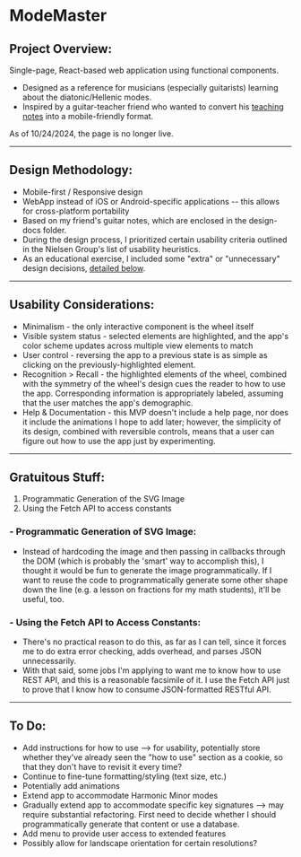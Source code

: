 # ModeMaster

## Project Overview:
Single-page, React-based web application using functional components.
- Designed as a reference for musicians (especially guitarists) learning about the diatonic/Hellenic modes.
- Inspired by a guitar-teacher friend who wanted to convert his [teaching notes](./design-docs/client_sketches) into a mobile-friendly format.

As of 10/24/2024, the page is no longer live.


---
## Design Methodology:
- Mobile-first / Responsive design
- WebApp instead of iOS or Android-specific applications -- this allows for cross-platform portability
- Based on my friend's guitar notes, which are enclosed in the design-docs folder.
- During the design process, I prioritized certain usability criteria outlined in the Nielsen Group's list of usability heuristics. 
- As an educational exercise, I included some "extra" or "unnecessary" design decisions, [detailed below]( #gratuitous-stuff ).

---
## Usability Considerations:
- Minimalism - the only interactive component is the wheel itself
- Visible system status - selected elements are highlighted, and the app's color scheme updates across multiple view elements to match
- User control - reversing the app to a previous state is as simple as clicking on the previously-highlighted element.
- Recognition > Recall - the highlighted elements of the wheel, combined with the symmetry of the wheel's design cues the reader to how to use the app. Corresponding information is appropriately labeled, assuming that the user matches the app's demographic.
- Help & Documentation - this MVP doesn't include a help page, nor does it include the animations I hope to add later; however, the simplicity of its design, combined with reversible controls, means that a user can figure out how to use the app just by experimenting.

---
## Gratuitous Stuff:
1. Programmatic Generation of the SVG Image
2. Using the Fetch API to access constants

### - Programmatic Generation of SVG Image:
- Instead of hardcoding the image and then passing in callbacks through the DOM (which is probably the 'smart' way to accomplish this), I thought it would be fun to generate the image programmatically. If I want to reuse the code to programmatically generate some other shape down the line (e.g. a lesson on fractions for my math students), it'll be useful, too.

### - Using the Fetch API to Access Constants:
- There's no practical reason to do this, as far as I can tell, since it forces me to do extra error checking, adds overhead, and parses JSON unnecessarily. 
- With that said, some jobs I'm applying to want me to know how to use REST API, and this is a reasonable facsimile of it. I use the Fetch API just to prove that I know how to consume JSON-formatted RESTful API.
---
## To Do:
- Add instructions for how to use --> for usability, potentially store whether they've already seen the "how to use" section as a cookie, so that they don't have to revisit it every time?
- Continue to fine-tune formatting/styling (text size, etc.)
- Potentially add animations
- Extend app to accommodate Harmonic Minor modes
- Gradually extend app to accommodate specific key signatures --> may require substantial refactoring. First need to decide whether I should programmatically generate that content or use a database.
- Add menu to provide user access to extended features
- Possibly allow for landscape orientation for certain resolutions?
